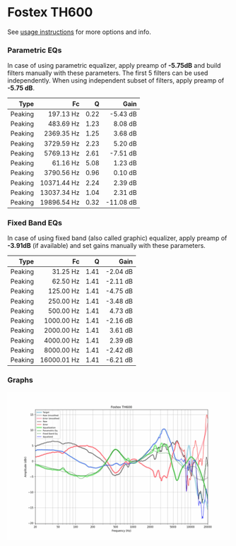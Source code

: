 # Fostex TH600
See [usage instructions](https://github.com/jaakkopasanen/AutoEq#usage) for more options and info.

### Parametric EQs
In case of using parametric equalizer, apply preamp of **-5.75dB** and build filters manually
with these parameters. The first 5 filters can be used independently.
When using independent subset of filters, apply preamp of **-5.75 dB**.

| Type    | Fc          |    Q | Gain      |
|--------:|------------:|-----:|----------:|
| Peaking | 197.13 Hz   | 0.22 | -5.43 dB  |
| Peaking | 483.69 Hz   | 1.23 | 8.08 dB   |
| Peaking | 2369.35 Hz  | 1.25 | 3.68 dB   |
| Peaking | 3729.59 Hz  | 2.23 | 5.20 dB   |
| Peaking | 5769.13 Hz  | 2.61 | -7.51 dB  |
| Peaking | 61.16 Hz    | 5.08 | 1.23 dB   |
| Peaking | 3790.56 Hz  | 0.96 | 0.10 dB   |
| Peaking | 10371.44 Hz | 2.24 | 2.39 dB   |
| Peaking | 13037.34 Hz | 1.04 | 2.31 dB   |
| Peaking | 19896.54 Hz | 0.32 | -11.08 dB |

### Fixed Band EQs
In case of using fixed band (also called graphic) equalizer, apply preamp of **-3.91dB**
(if available) and set gains manually with these parameters.

| Type    | Fc          |    Q | Gain     |
|--------:|------------:|-----:|---------:|
| Peaking | 31.25 Hz    | 1.41 | -2.04 dB |
| Peaking | 62.50 Hz    | 1.41 | -2.11 dB |
| Peaking | 125.00 Hz   | 1.41 | -4.75 dB |
| Peaking | 250.00 Hz   | 1.41 | -3.48 dB |
| Peaking | 500.00 Hz   | 1.41 | 4.73 dB  |
| Peaking | 1000.00 Hz  | 1.41 | -2.16 dB |
| Peaking | 2000.00 Hz  | 1.41 | 3.61 dB  |
| Peaking | 4000.00 Hz  | 1.41 | 2.39 dB  |
| Peaking | 8000.00 Hz  | 1.41 | -2.42 dB |
| Peaking | 16000.01 Hz | 1.41 | -6.21 dB |

### Graphs
![](./Fostex%20TH600.png)